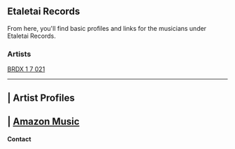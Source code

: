 ## Etaletai Records

From here, you'll find basic profiles and links for the musicians under Etaletai Records.

### Artists

[BRDX 1 7 021](./artists/brdx.md)

---
| Artist Profiles
---
| [Amazon Music](https://music.amazon.com/artists/B08TM5WY2D/brdx-1-7-021)
---

#### Contact
